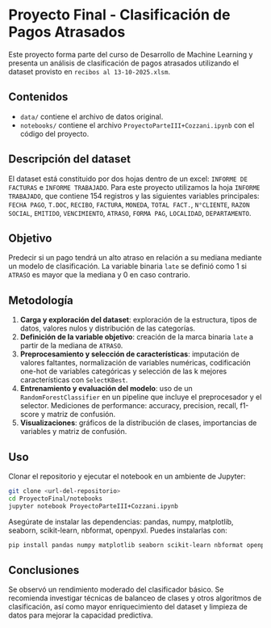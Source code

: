 # Proyecto Final - Clasificación de Pagos Atrasados

Este proyecto forma parte del curso de Desarrollo de Machine Learning y presenta un análisis de clasificación de pagos atrasados utilizando el dataset provisto en `recibos al 13-10-2025.xlsm`.

## Contenidos
- `data/` contiene el archivo de datos original.
- `notebooks/` contiene el archivo `ProyectoParteIII+Cozzani.ipynb` con el código del proyecto.

## Descripción del dataset
El dataset está constituido por dos hojas dentro de un excel: `INFORME DE FACTURAS` e `INFORME TRABAJADO`. Para este proyecto utilizamos la hoja `INFORME TRABAJADO`, que contiene 154 registros y las siguientes variables principales: `FECHA PAGO`, `T.DOC`, `RECIBO`, `FACTURA`, `MONEDA`, `TOTAL FACT.`, `N°CLIENTE`, `RAZON SOCIAL`, `EMITIDO`, `VENCIMIENTO`, `ATRASO`, `FORMA PAG`, `LOCALIDAD`, `DEPARTAMENTO`.

## Objetivo
Predecir si un pago tendrá un alto atraso en relación a su mediana mediante un modelo de clasificación. La variable binaria `late` se definió como 1 si `ATRASO` es mayor que la mediana y 0 en caso contrario.

## Metodología
1. **Carga y exploración del dataset**: exploración de la estructura, tipos de datos, valores nulos y distribución de las categorías.
2. **Definición de la variable objetivo**: creación de la marca binaria `late` a partir de la mediana de `ATRASO`.
3. **Preprocesamiento y selección de características**: imputación de valores faltantes, normalización de variables numéricas, codificación one-hot de variables categóricas y selección de las k mejores características con `SelectKBest`.
4. **Entrenamiento y evaluación del modelo**: uso de un `RandomForestClassifier` en un pipeline que incluye el preprocesador y el selector. Mediciones de performance: accuracy, precision, recall, f1-score y matriz de confusión.
5. **Visualizaciones**: gráficos de la distribución de clases, importancias de variables y matriz de confusión.

## Uso
Clonar el repositorio y ejecutar el notebook en un ambiente de Jupyter: 
```bash
git clone <url-del-repositorio>
cd ProyectoFinal/notebooks
jupyter notebook ProyectoParteIII+Cozzani.ipynb
```
Asegúrate de instalar las dependencias: pandas, numpy, matplotlib, seaborn, scikit-learn, nbformat, openpyxl. Puedes instalarlas con: 
```bash
pip install pandas numpy matplotlib seaborn scikit-learn nbformat openpyxl
```

## Conclusiones
Se observó un rendimiento moderado del clasificador básico. Se recomienda investigar técnicas de balanceo de clases y otros algoritmos de clasificación, así como mayor enriquecimiento del dataset y limpieza de datos para mejorar la capacidad predictiva.
